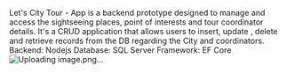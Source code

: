 Let's City Tour - App is a backend prototype designed to manage and access the sightseeing places, point of interests and tour coordinator details.
It's a CRUD application that allows users to insert, update , delete and retrieve records from the DB regarding the City and coordinators.
Backend: Nodejs
Database: SQL Server
Framework: EF Core ![Uploading image.png…]()
